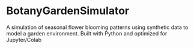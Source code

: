 # BotanyGardenSimulator
A simulation of seasonal flower blooming patterns using synthetic data to model a garden environment. Built with Python and optimized for Jupyter/Colab
